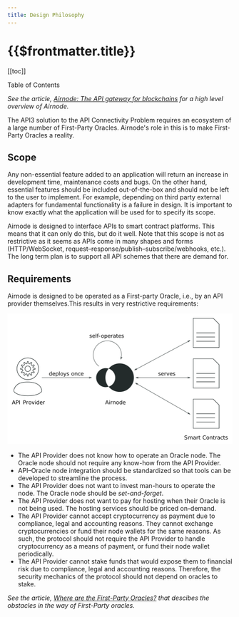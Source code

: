 ```yaml
---
title: Design Philosophy
---
```


# {{$frontmatter.title}}

[[toc]]
<div class="toc-label">Table of Contents</div>

*See the article, [Airnode: The API gateway for blockchains](https://medium.com/api3/airnode-the-api-gateway-for-blockchains-8b07ff136840) for a high level overview of Airnode.*

The API3 solution to the API Connectivity Problem requires an ecosystem of a large number of First-Party Oracles. Airnode's role in this is to make First-Party Oracles a reality.

## Scope

Any non-essential feature added to an application will return an increase in development time, maintenance costs and bugs. On the other hand, essential features should be included out-of-the-box and should not be left to the user to implement. For example, depending on third party external adapters for fundamental functionality is a failure in design. It is important to know exactly what the application will be used for to specify its scope.

Airnode is designed to interface APIs to smart contract platforms.
This means that it can only do this, but do it well.
Note that this scope is not as restrictive as it seems as APIs come in many shapes and forms (HTTP/WebSocket, request–response/publish–subscribe/webhooks, etc.).
The long term plan is to support all API schemes that there are demand for.

## Requirements

Airnode is designed to be operated as a First-party Oracle, i.e., by an API provider themselves.This results in very restrictive requirements:

![airnode.png](../figures/airnode.png)

* The API Provider does not know how to operate an Oracle node. The Oracle node should not require any know-how from the API Provider.
* API–Oracle node integration should be standardized so that tools can be developed to streamline the process.
* The API Provider does not want to invest man-hours to operate the node. The Oracle node should be *set-and-forget*.
* The API Provider does not want to pay for hosting when their Oracle is not being used. The hosting services should be priced on-demand.
* The API Provider cannot accept cryptocurrency as payment due to compliance, legal and accounting reasons. They cannot exchange cryptocurrencies or fund their node wallets for the same reasons. As such, the protocol should not require the API Provider to handle cryptocurrency as a means of payment, or fund their node wallet periodically.
* The API Provider cannot stake funds that would expose them to financial risk due to compliance, legal and accounting reasons. Therefore, the security mechanics of the protocol should not depend on oracles to stake.

*See the article, [Where are the First-Party Oracles?](https://medium.com/api3/where-are-the-first-party-oracles-5078cebaf17) that descibes the obstacles in the way of First-Party oracles.*

